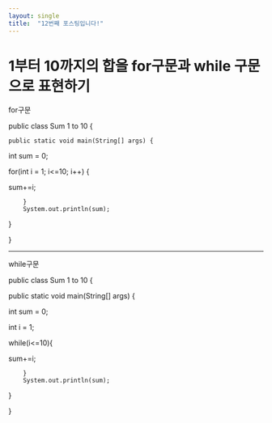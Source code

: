 ```yaml
---
layout: single
title:  "12번째 포스팅입니다!"
---
```

# 1부터 10까지의 합을 for구문과 while 구문으로 표현하기

for구문

public class Sum 1 to 10 {
	
	public static void main(String[] args) {
		
  int sum = 0;
	
  for(int i = 1; i<=10; i++) {
	
   sum+=i;
			
			
		}
		System.out.println(sum);
}

}

----------------------------------------------------------------------------------------
while구문

public class Sum 1 to 10 {
	
	
 public static void main(String[] args) {
	
  int sum = 0;
		
  int i = 1;
	
  while(i<=10){
	
   sum+=i;
			
			
		}
		System.out.println(sum);
}

}

